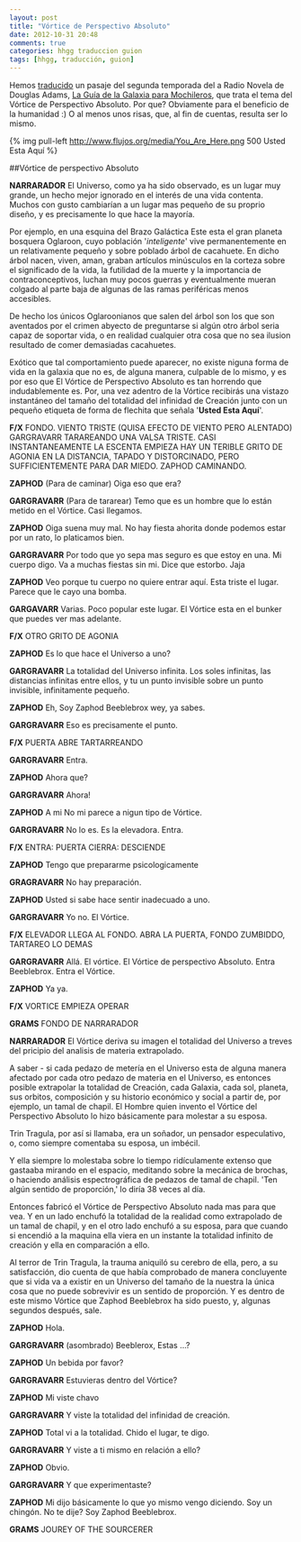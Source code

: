 ```yaml
---
layout: post
title: "Vórtice de Perspectivo Absoluto"
date: 2012-10-31 20:48
comments: true
categories: hhgg traduccion guion
tags: [hhgg, traducción, guion]
---
```


Hemos [traducido](/blog/categories/traduccion "Traducciones") un pasaje del segunda temporada del a Radio Novela de Douglas Adams, [La Guía de la Galaxia para Mochileros](/blog/categories/hhgg/ "Guía de la Galaxia Para Mochileros"), que trata el tema del Vórtice de Perspectivo Absoluto. Por que? Obviamente para el beneficio de la humanidad :) O al menos unos risas, que, al fin de cuentas, resulta ser lo mismo.

{% img pull-left http://www.flujos.org/media/You_Are_Here.png 500 Usted Esta Aquí %}

##Vórtice de perspectivo Absoluto

**NARRARADOR**
El Universo, como ya ha sido observado, es un lugar muy grande, un hecho mejor ignorado en el interés de una vida contenta. Muchos con gusto cambiarían a un lugar mas pequeño de su proprio diseño, y es precisamente lo que hace la mayoría.

Por ejemplo, en una esquina del Brazo Galáctica Este esta el gran planeta bosquera Oglaroon, cuyo población '*inteligente*' vive permanentemente en un relativamente pequeño y sobre poblado árbol de cacahuete. En dicho árbol nacen, viven, aman, graban artículos minúsculos en la corteza sobre el significado de la vida, la futilidad de la muerte y la importancia de contraconceptivos, luchan muy pocos guerras y eventualmente mueran colgado al parte baja de algunas de las ramas periféricas menos accesibles.

De hecho los únicos Oglaroonianos que salen del árbol son los que son aventados por el crimen abyecto de preguntarse  si algún otro árbol seria capaz de soportar vida, o en realidad cualquier otra cosa que no sea ilusion resultado de comer demasiadas cacahuetes. 

Exótico que tal comportamiento puede aparecer, no existe niguna forma de vida en la galaxia que no es, de alguna manera, culpable de lo mismo, y es por eso que El Vórtice de Perspectivo Absoluto es tan horrendo que indudablemente es. Por, una vez adentro de la Vórtice recibirás una vistazo instantáneo del tamaño del totalidad del infinidad de Creación junto con un pequeño etiqueta de forma de flechita que señala '**Usted Esta Aquí**'. 

**F/X**
FONDO. VIENTO TRISTE (QUISA EFECTO DE VIENTO PERO ALENTADO) GARGRAVARR TARAREANDO UNA VALSA TRISTE. CASI INSTANTANEAMENTE LA ESCENTA EMPIEZA HAY UN TERIBLE GRITO DE AGONIA EN LA DISTANCIA, TAPADO Y DISTORCINADO, PERO SUFFICIENTEMENTE PARA DAR MIEDO. ZAPHOD CAMINANDO.

**ZAPHOD**
(Para de caminar) Oiga eso que era?

**GARGRAVARR** (Para de tararear) Temo que es un hombre que lo están metido en el Vórtice. Casi llegamos. 

**ZAPHOD**
Oiga suena muy mal. No hay fiesta ahorita donde podemos estar por un rato, lo platicamos bien. 

**GARGRAVARR**
Por todo que yo sepa mas seguro es que estoy en una. Mi cuerpo digo. Va a muchas fiestas sin mi. Dice que estorbo. Jaja

<!-- more -->

**ZAPHOD**
Veo porque tu cuerpo no quiere entrar aquí. Esta triste el lugar. Parece que le cayo una bomba. 

**GARGAVARR**
Varias. Poco popular este lugar. El Vórtice esta en el bunker que puedes ver mas adelante.

**F/X**  OTRO GRITO DE AGONIA

**ZAPHOD**
Es lo que hace el Universo a uno?

**GARGRAVARR**
La totalidad del Universo infinita. Los soles infinitas, las distancias infinitas entre ellos, y tu un punto invisible sobre un punto invisible, infinitamente pequeño. 

**ZAPHOD**
Eh, Soy Zaphod Beeblebrox wey, ya sabes. 

**GARGRAVARR**
Eso es precisamente el punto.

**F/X** PUERTA ABRE TARTARREANDO

**GARGRAVARR**
Entra. 

**ZAPHOD**
Ahora que?

**GARGRAVARR**
Ahora!

**ZAPHOD**
A mi No mi parece a nigun tipo de Vórtice. 

**GARGRAVARR**
No lo es. Es la elevadora. Entra. 

**F/X** ENTRA: PUERTA CIERRA: DESCIENDE

**ZAPHOD**
Tengo que prepararme psicologicamente

**GRAGRAVARR**
No hay preparación.

**ZAPHOD**
Usted si sabe hace sentir inadecuado a uno. 

**GARGRAVARR**
Yo no. El Vórtice. 

**F/X** ELEVADOR LLEGA AL FONDO. ABRA LA PUERTA, FONDO ZUMBIDDO, TARTAREO LO DEMAS

**GARGRAVARR**
Allá. El vórtice. El Vórtice de perspectivo Absoluto. Entra Beeblebrox. Entra el Vórtice. 

**ZAPHOD**
Ya ya. 

**F/X** VORTICE EMPIEZA OPERAR

**GRAMS** FONDO DE NARRARADOR

**NARRARADOR**
El Vórtice deriva su imagen el totalidad del Universo  a treves del pricipio del analisis de materia extrapolado. 

A saber - si cada pedazo de metería en el Universo esta de alguna manera afectado por cada otro pedazo de materia en el Universo, es entonces posible extrapolar la totalidad de Creación, cada Galaxia, cada sol, planeta, sus orbitos, composición y su historio económico y social a partir de, por ejemplo, un tamal de chapil. El Hombre quien invento el Vórtice del Perspectivo Absoluto lo hizo básicamente para molestar a su esposa.

Trin Tragula, por así si llamaba, era un soñador, un pensador especulativo, o, como siempre comentaba su esposa, un imbécil.

Y ella siempre lo molestaba sobre lo tiempo ridículamente extenso que gastaaba mirando en el espacio, meditando sobre la mecánica de brochas, o haciendo análisis espectrográfica de pedazos de tamal de chapil. 'Ten algún sentido de proporción,' lo diría 38 veces al día. 

Entonces fabricó el Vórtice de Perspectivo Absoluto nada mas para que vea. Y en un lado enchufó la totalidad de la realidad como extrapolado de un tamal de chapil, y en el otro lado enchufó a su esposa, para que cuando si encendió a la maquina ella viera en un instante la totalidad infinito de creación y ella en comparación a ello.

Al terror de Trin Tragula, la trauma aniquiló su cerebro de ella, pero, a su satisfacción, dio cuenta de que había comprobado de manera concluyente que si vida va a existir en un Universo del tamaño de la nuestra la única cosa que no puede sobrevivir es un sentido de proporción. Y es dentro de este mismo Vórtice que Zaphod Beeblebrox ha sido puesto, y, algunas segundos después, sale.

**ZAPHOD**
Hola.

**GARGRAVARR**
(asombrado) Beeblerox, Estas ...?

**ZAPHOD**
Un bebida por favor?

**GARGRAVARR**
Estuvieras dentro del Vórtice?

**ZAPHOD**
Mi viste chavo

**GARGRAVARR**
Y viste la totalidad del infinidad de creación. 

**ZAPHOD**
Total vi a la totalidad. Chido el lugar, te digo. 

**GARGRAVARR**
Y viste a ti mismo en relación a ello?

**ZAPHOD**
Obvio.

**GARGRAVARR**
Y que experimentaste?

**ZAPHOD**
Mi dijo básicamente lo que yo mismo vengo diciendo. Soy un chingón. No te dije? Soy Zaphod Beeblebrox.

**GRAMS** JOUREY OF THE SOURCERER

